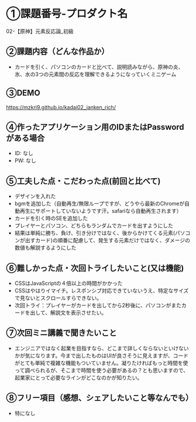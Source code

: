 # ①課題番号-プロダクト名
02-【原神】元素反応論_初級

## ②課題内容（どんな作品か）
- カードを引く、パソコンのカードと比べて、説明読みながら、原神の炎、氷、水の3つの元素間の反応を理解できるようになっていくミニゲーム

## ③DEMO
https://mzkri9.github.io/kadai02_janken_rich/

## ④作ったアプリケーション用のIDまたはPasswordがある場合
- ID: なし
- PW: なし

## ⑤工夫した点・こだわった点(前回と比べて)
- デザインを入れた
- bgmを追加した（自動再生/無限ループですが、どうやら最新のChromeが自動再生にサポートしていないようです汗。safariなら自動再生されます）
- カードを引く時のSEを追加した
- プレイヤーとパソコン、どちらもランダムでカードを出すようにした
- 結果は単純に勝ち、負け、引き分けではなく、後からかけてくる元素(パソコンが出すカード)の順番に配慮して、発生する元素だけではなく、ダメージの数値も解説するようにした

## ⑥難しかった点・次回トライしたいこと(又は機能)
- CSSはJavaScriptの４倍以上の時間がかかった
- CSSはやはりイマイチ。レスポンシブ対応できていないうえ、特定なサイズで見ないとスクロールすらできない。
- 次回トライ：プレイヤーがカードを出してから2秒後に、パソコンがまたカードを出して、解説文を表示させたい。

## ⑦次回ミニ講義で聞きたいこと
- エンジニアではなく起業を目指すなら、どこまで詳しくならないといけないかが気になります。今まで出したものはUIが良さそうに見えますが、コードがとても単純で複雑な機能もついていません。凝りたければもっと時間を使って調べられるが、そこまで時間を使う必要があるの？とも思いますので、起業家にとって必要なラインがどこなのかが知りたい。

## ⑧フリー項目（感想、シェアしたいこと等なんでも）
- 特になし
